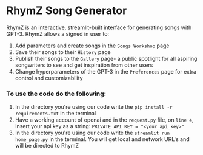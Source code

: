 # RhymZ Song Generator
RhymZ is an interactive, streamlit-built interface for generating songs with GPT-3.
RhymZ allows a signed in user to:
1. Add parameters and create songs in the `Songs Workshop` page
2. Save their songs to their `History` page
3. Publish their songs to the `Gallery` page- a public spotlight for all aspiring songwriters to see and get inspiration from other users
4. Change hyperparameters of the GPT-3 in the `Preferences` page for extra control and customizability
### To use the code do the following:
1. In the directory you're using our code write the `pip install -r requirements.txt` in the terminal
2. Have a working account of openai and in the `request.py` file, on `line 4`, insert your api key as a string:
`PRIVATE_API_KEY = "<your_api_key>"`
3. In the directory you're using our code write the `streamlit run home_page.py` in the terminal. You will get local and network URL's and will be directed to RhymZ

